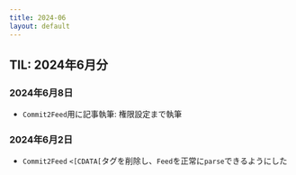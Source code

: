 ```yaml
---
title: 2024-06
layout: default
---
```


## TIL: 2024年6月分

### 2024年6月8日

- `Commit2Feed`用に記事執筆:
  権限設定まで執筆

### 2024年6月2日

- `Commit2Feed`
  `<[CDATA[`タグを削除し、`Feed`を正常に`parse`できるようにした
